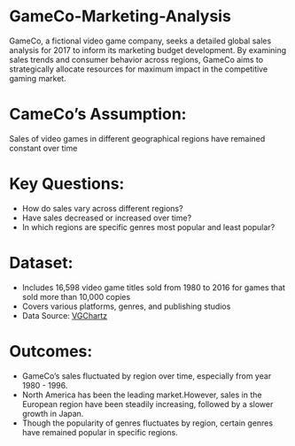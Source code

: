 # GameCo-Marketing-Analysis
GameCo, a fictional video game company, seeks a detailed global sales analysis for 2017 to inform its marketing budget development. By examining sales trends and consumer behavior across regions, GameCo aims to strategically allocate resources for maximum impact in the competitive gaming market.

# CameCo’s Assumption: 
Sales of video games in different geographical regions have remained constant over time

# Key Questions:
- How do sales vary across different regions?
- Have sales decreased or increased over time?
- In which regions are specific genres most popular and least popular?

# Dataset:
- Includes 16,598 video game titles sold from 1980 to 2016 for games that sold more than 10,000 copies
- Covers various platforms, genres, and publishing studios
- Data Source: [VGChartz](https://www.vgchartz.com/)

# Outcomes:
- GameCo’s sales fluctuated by region over time, especially from year 1980 - 1996.
- North America has been the leading market.However, sales in the European region have been steadily increasing, followed by a slower growth in Japan.
- Though the popularity of genres fluctuates by region, certain genres have remained popular in specific regions.

